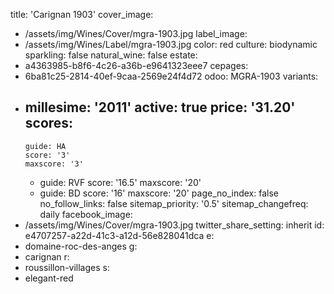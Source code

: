 title: 'Carignan 1903'
cover_image:
  - /assets/img/Wines/Cover/mgra-1903.jpg
label_image:
  - /assets/img/Wines/Label/mgra-1903.jpg
color: red
culture: biodynamic
sparkling: false
natural_wine: false
estate:
  - a4363985-b8f6-4c26-a36b-e9641323eee7
cepages:
  - 6ba81c25-2814-40ef-9caa-2569e24f4d72
odoo: MGRA-1903
variants:
  -
    millesime: '2011'
    active: true
    price: '31.20'
    scores:
      -
        guide: HA
        score: '3'
        maxscore: '3'
      -
        guide: RVF
        score: '16.5'
        maxscore: '20'
      -
        guide: BD
        score: '16'
        maxscore: '20'
page_no_index: false
no_follow_links: false
sitemap_priority: '0.5'
sitemap_changefreq: daily
facebook_image:
  - /assets/img/Wines/Cover/mgra-1903.jpg
twitter_share_setting: inherit
id: e4707257-a22d-41c3-a12d-56e828041dca
e:
  - domaine-roc-des-anges
g:
  - carignan
r:
  - roussillon-villages
s:
  - elegant-red
